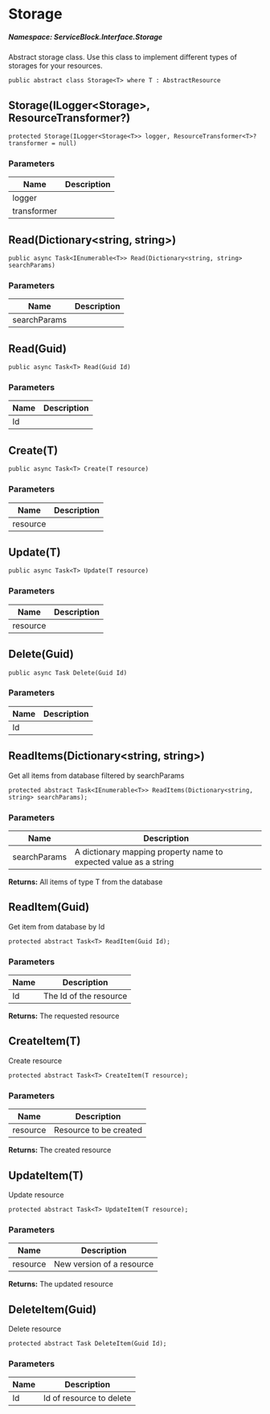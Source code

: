 Storage
======
##### Namespace: ServiceBlock.Interface.Storage

Abstract storage class.
Use this class to implement different types of storages for your resources.


```
public abstract class Storage<T> where T : AbstractResource
```


Storage(ILogger<Storage<T>>, ResourceTransformer<T>?)
------

```
protected Storage(ILogger<Storage<T>> logger, ResourceTransformer<T>? transformer = null)
```
### Parameters
Name | Description
--- | ---
logger | 
transformer | 





Read(Dictionary<string, string>)
------

```
public async Task<IEnumerable<T>> Read(Dictionary<string, string> searchParams)
```
### Parameters
Name | Description
--- | ---
searchParams | 




Read(Guid)
------

```
public async Task<T> Read(Guid Id)
```
### Parameters
Name | Description
--- | ---
Id | 




Create(T)
------

```
public async Task<T> Create(T resource)
```
### Parameters
Name | Description
--- | ---
resource | 




Update(T)
------

```
public async Task<T> Update(T resource)
```
### Parameters
Name | Description
--- | ---
resource | 




Delete(Guid)
------

```
public async Task Delete(Guid Id)
```
### Parameters
Name | Description
--- | ---
Id | 




ReadItems(Dictionary<string, string>)
------
Get all items from database filtered by searchParams
```
protected abstract Task<IEnumerable<T>> ReadItems(Dictionary<string, string> searchParams);
```
### Parameters
Name | Description
--- | ---
searchParams | A dictionary mapping property name to expected value as a string

**Returns:** All items of type T from the database


ReadItem(Guid)
------
Get item from database by Id
```
protected abstract Task<T> ReadItem(Guid Id);
```
### Parameters
Name | Description
--- | ---
Id | The Id of the resource

**Returns:** The requested resource


CreateItem(T)
------
Create resource
```
protected abstract Task<T> CreateItem(T resource);
```
### Parameters
Name | Description
--- | ---
resource | Resource to be created

**Returns:** The created resource


UpdateItem(T)
------
Update resource
```
protected abstract Task<T> UpdateItem(T resource);
```
### Parameters
Name | Description
--- | ---
resource | New version of a resource

**Returns:** The updated resource


DeleteItem(Guid)
------
Delete resource
```
protected abstract Task DeleteItem(Guid Id);
```
### Parameters
Name | Description
--- | ---
Id | Id of resource to delete




